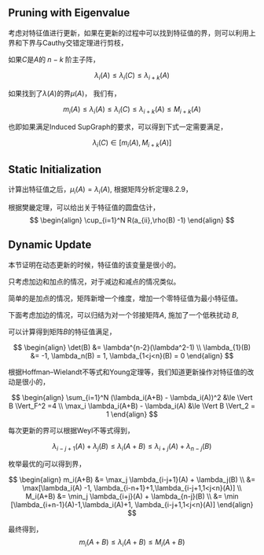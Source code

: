 

## Pruning with Eigenvalue

考虑对特征值进行更新，如果在更新的过程中可以找到特征值的界，则可以利用上界和下界与Cauthy交错定理进行剪枝，



如果$C$是$A$的 $n-k$ 阶主子阵，


$$
\lambda_i(A) \le \lambda_i(C) \le \lambda_{i+k}(A)
$$


如果找到了$\lambda(A)$的界$\mu(A)$， 我们有，


$$
m_i(A) \le \lambda_i(A) \le \lambda_i(C) \le \lambda_{i+k} (A) \le M_{i+k}(A)
$$


也即如果满足Induced SupGraph的要求，可以得到下式一定需要满足，


$$
\lambda_i(C) \in [m_i(A), M_{i+k}(A)]
$$


## Static Initialization

计算出特征值之后，$\mu_i(A) = \lambda_i(A)$, 根据矩阵分析定理8.2.9，

根据樊畿定理，可以给出关于特征值的圆盘估计，
$$
\begin{align}
\cup_{i=1}^N R(a_{ii},\rho(B) -1)
\end{align}
$$


## Dynamic Update

本节证明在动态更新的时候，特征值的该变量是很小的。

只考虑加边和加点的情况，对于减边和减点的情况类似。

简单的是加点的情况，矩阵新增一个维度，增加一个零特征值为最小特征值。

下面考虑加边的情况，可以归结为对一个邻接矩阵$A$, 施加了一个低秩扰动 $B$,

可以计算得到矩阵$B$的特征值满足，


$$
\begin{align}
\det(B) &= \lambda^{n-2}(\lambda^2-1) \\
\lambda_{1}(B) &= -1, \lambda_n(B) = 1, \lambda_{1<j<n}(B) = 0 
\end{align}
$$


根据Hoffman–Wielandt不等式和Young定理等，我们知道更新操作对特征值的改动是很小的，


$$
\begin{align}
\sum_{i=1}^N (\lambda_i(A+B) - \lambda_i(A))^2 &\le \Vert B \Vert_F^2 =4 \\
\max_i \lambda_i(A+B) - \lambda_i(A) &\le \Vert B \Vert_2 = 1
\end{align}
$$


每次更新的界可以根据Weyl不等式得到，


$$
\lambda_{i-j+1}(A) + \lambda_j(B) \le \lambda_i(A+B) \le \lambda_{i+j}(A) + \lambda_{n-j}(B)
$$


枚举最优的$j$可以得到界，


$$
\begin{align}
m_i(A+B) &= \max_j  \lambda_{i-j+1}(A) + \lambda_j(B) \\
&= \max[\lambda_i(A) -1, \lambda_{i-n+1}+1,\lambda_{i-j+1,1<j<n}(A)] \\
M_i(A+B) &= \min_j \lambda_{i+j}(A) + \lambda_{n-j}(B) \\
&= \min [\lambda_{i+n-1}(A)-1,\lambda_i(A)+1, \lambda_{i-j+1,1<j<n}(A)]
\end{align}
$$



最终得到，
$$
m_i(A+B) \le \lambda_i(A+B) \le M_i(A+B)
$$







